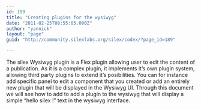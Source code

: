 ```yaml
---
id: 189
title: "Creating plugins for the wysiwyg"
date: "2011-02-25T08:55:05.000Z"
author: "yannick"
layout: "page"
guid: "http://community.silexlabs.org/silex/codex/?page_id=189"

---
```

The silex Wysiwyg plugin is a Flex plugin allowing user to edit the content of a publication. As it is a complex plugin, it implements it&#8217;s own plugin system, allowing third party plugins to extend it&#8217;s posibilities. You can for instance add specific panel to edit a component that you created or add an entirely new plugin that will be displayed in the Wysiwyg UI. Through this document we will see how to add to add a plugin to the wysiwyg that will display a simple &#8220;hello silex !&#8221; text in the wysiwyg interface.
























